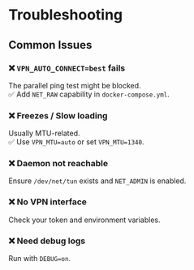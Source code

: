 # Troubleshooting

## Common Issues

### ❌ `VPN_AUTO_CONNECT=best` fails
The parallel ping test might be blocked.  
✅ Add `NET_RAW` capability in `docker-compose.yml`.

### ❌ Freezes / Slow loading
Usually MTU-related.  
✅ Use `VPN_MTU=auto` or set `VPN_MTU=1340`.

### ❌ Daemon not reachable
Ensure `/dev/net/tun` exists and `NET_ADMIN` is enabled.

### ❌ No VPN interface
Check your token and environment variables.

### ❌ Need debug logs
Run with `DEBUG=on`.
